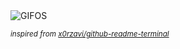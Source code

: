 <div align="justify">
<picture>
    <source media="(prefers-color-scheme: dark)" srcset="https://i.ibb.co/YBqytYPQ/output-gif.gif">
    <source media="(prefers-color-scheme: light)" srcset="https://i.ibb.co/YBqytYPQ/output-gif.gif">
    <img alt="GIFOS" src="https://i.ibb.co/YBqytYPQ/output-gif.gif">
</picture>

<sub><i>inspired from [x0rzavi/github-readme-terminal](https://github.com/x0rzavi/github-readme-terminal)</i></sub>

</div>

<!-- Image deletion URL: https://ibb.co/qYPWRX7j/122cfcc1acb5dc9a036e85e6d79e70a0 -->